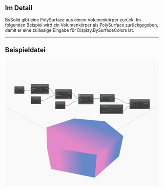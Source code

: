 ## Im Detail
BySolid gibt eine PolySurface aus einem Volumenkörper zurück. Im folgenden Beispiel wird ein Volumenkörper als PolySurface zurückgegeben, damit er eine zulässige Eingabe für Display.BySurfaceColors ist.
___
## Beispieldatei

![BySolid](./Autodesk.DesignScript.Geometry.PolySurface.BySolid_img.jpg)


